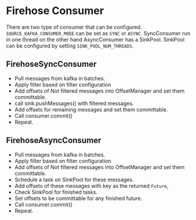 # Firehose Consumer

There are two type of consumer that can be configured.
`SOURCE_KAFKA_CONSUMER_MODE` can be set as `SYNC` or `ASYNC`.
SyncConsumer run in one thread on the other hand AsyncConsumer 
has a SinkPool. SinkPool can be configured by setting `SINK_POOL_NUM_THREADS`.
## FirehoseSyncConsumer

* Pull messages from kafka in batches.
* Apply filter based on filter configuration
* Add offsets of Not filtered messages into OffsetManager and set them committable.
* call sink.pushMessages() with filtered messages.
* Add offsets for remaining messages and set them committable.
* Call consumer.commit()
* Repeat.

## FirehoseAsyncConsumer
* Pull messages from kafka in batches.
* Apply filter based on filter configuration
* Add offsets of Not filtered messages into OffsetManager and set them committable.
* Schedule a task on SinkPool for these messages.
* Add offsets of these messages with key as the returned `Future`,
* Check SinkPool for finished tasks.
* Set offsets to be committable for any finished future. 
* Call consumer.commit()
* Repeat.


